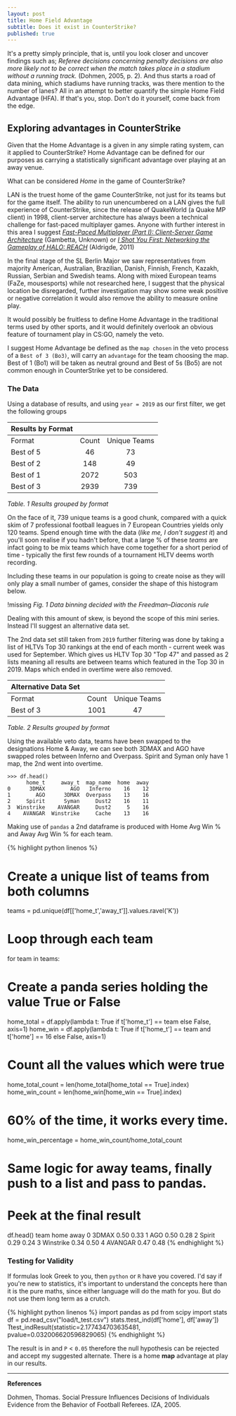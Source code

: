 ```yaml
---
layout: post
title: Home Field Advantage
subtitle: Does it exist in CounterStrike?
published: true
---
```


It's a pretty simply principle, that is, until you look closer and uncover findings such as; *Referee decisions concerning penalty decisions are also more likely not to be correct when the match takes place in a stadium without a running track.* (Dohmen, 2005, p. 2). And thus starts a road of data mining, which stadiums have running tracks, was there mention to the number of lanes? All in an attempt to better quantify the simple Home Field Advantage (HFA). If that's you, stop. Don't do it yourself, come back from the edge.

## Exploring advantages in CounterStrike

Given that the Home Advantage is a given in any simple rating system, can it applied to CounterStrike? Home Advantage can be defined for our purposes as carrying a statistically significant advantage over playing at an away venue. 

What can be considered *Home* in the game of CounterStrike? 

LAN is the truest home of the game CounterStrike, not just for its teams but for the game itself. The ability to run unencumbered on a LAN gives the full experience of CounterStrike, since the release of QuakeWorld (a Quake MP client) in 1998, client-server architecture has always been a technical challenge for fast-paced multiplayer games. Anyone with further interest in this area I suggest [*Fast-Paced Multiplayer (Part I): Client-Server Game Architecture*](https://www.gabrielgambetta.com/client-server-game-architecture.html) (Gambetta, Unknown) or [*I Shot You First: Networking the Gameplay of HALO: REACH*](https://www.gdcvault.com/play/1014345/I-Shot-You-First-Networking) (Aldrigde, 2011)

In the final stage of the SL Berlin Major we saw representatives from majority American, Australian, Brazilian, Danish, Finnish, French, Kazakh, Russian, Serbian and Swedish teams. Along with mixed European teams (FaZe, mousesports) while not researched here, I suggest that the physical location be disregarded, further investigation may show some weak positive or negative correlation it would also remove the ability to measure online play.  

It would possibly be fruitless to define Home Advantage in the traditional terms used by other sports, and it would definitely overlook an obvious feature of tournament play in CS:GO, namely the veto.

I suggest Home Advantage be defined as the `map chosen` in the veto process of a `Best of 3 (Bo3)`, will carry an `advantage` for the team choosing the map. Best of 1 (Bo1) will be taken as neutral ground and Best of 5s (Bo5) are not common enough in CounterStrike yet to be considered.

### The Data

Using a database of results, and using `year = 2019` as our first filter, we get the following groups

| Results by Format | &nbsp; | &nbsp; |
| --- | :---: | :---: |
| Format | Count | Unique Teams |
| Best of 5 | 46 | 73 |
| Best of 2 | 148 | 49 |
| Best of 1 | 2072 | 503  |
| Best of 3 | 2939 | 739 |
*Table. 1 Results grouped by format*

On the face of it, 739 unique teams is a good chunk, compared with a quick skim of 7 professional football leagues in 7 European Countries yields only 120 teams. Spend enough time with the data (*like me, I don't suggest it*) and you'll soon realise if you hadn't before, that a large % of these *teams* are infact going to be mix teams which have come together for a short period of time - typically the first few rounds of a tournament HLTV deems worth recording. 

Including these teams in our population is going to create noise as they will only play a small number of games, consider the shape of this histogram below.

!missing
*Fig. 1 Data binning decided with the Freedman–Diaconis rule*

Dealing with this amount of skew, is beyond the scope of this mini series. Instead I'll suggest an alternative data set. 

The 2nd data set still taken from `2019` further filtering was done by taking a list of HLTVs Top 30 rankings at the end of each month - current week was used for September. Which gives us HLTV Top 30 "Top 47" and passed as 2 lists meaning all results are between teams which featured in the Top 30 in 2019. Maps which ended in overtime were also removed.

| Alternative Data Set | &nbsp; | &nbsp; |
| --- | :---: | :---: |
| Format | Count | Unique Teams |
| Best of 3 | 1001 | 47 |
*Table. 2 Results grouped by format*

Using the available veto data, teams have been swapped to the designations Home & Away, we can see both 3DMAX and AGO have swapped roles between Inferno and Overpass. Spirit and Syman only have 1 map, the 2nd went into overtime. 

```
>>> df.head()
      home_t     away_t  map_name  home  away
0      3DMAX        AGO   Inferno    16    12
1        AGO      3DMAX  Overpass    13    16
2     Spirit      Syman     Dust2    16    11
3  Winstrike    AVANGAR     Dust2     5    16
4    AVANGAR  Winstrike     Cache    13    16
```

Making use of `pandas` a 2nd dataframe is produced with Home Avg Win % and Away Avg Win % for each team. 


{% highlight python linenos %}
# Create a unique list of teams from both columns
teams = pd.unique(df[['home_t','away_t']].values.ravel('K'))

# Loop through each team
for team in teams:
  # Create a panda series holding the value True or False
  home_total = df.apply(lambda t: True if t['home_t'] == team else False, axis=1)
  home_win = df.apply(lambda t: True if t['home_t'] == team and t['home'] == 16 else False, axis=1)
  
  # Count all the values which were true
  home_total_count = len(home_total[home_total == True].index)
  home_win_count = len(home_win[home_win == True].index)
  
  # 60% of the time, it works every time.
  home_win_percentage = home_win_count/home_total_count
  
  # Same logic for away teams, finally push to a list and pass to pandas.

# Peek at the final result
df.head()
        team  home  away
0      3DMAX  0.50  0.33
1        AGO  0.50  0.28
2     Spirit  0.29  0.24
3  Winstrike  0.34  0.50
4    AVANGAR  0.47  0.48
{% endhighlight %}

### Testing for Validity

If formulas look Greek to you, then `python` or `R` have you covered. I'd say if you're new to statistics, it's important to understand the concepts here than it is the pure maths, since either language will do the math for you. But do not use them long term as a crutch.

{% highlight python linenos %}
import pandas as pd
from scipy import stats
df = pd.read_csv("load/t_test.csv")
stats.ttest_ind(df['home'], df['away'])
Ttest_indResult(statistic=2.177434703635481, pvalue=0.032006620596829065)
{% endhighlight %}

The result is in and `P` < `0.05` therefore the null hypothesis can be rejected and accept my suggested alternate. There is a home **map** advantage at play in our results.

___
**References**

Dohmen, Thomas. Social Pressure Influences Decisions of Individuals Evidence from the Behavior of Football Referees. IZA, 2005.
